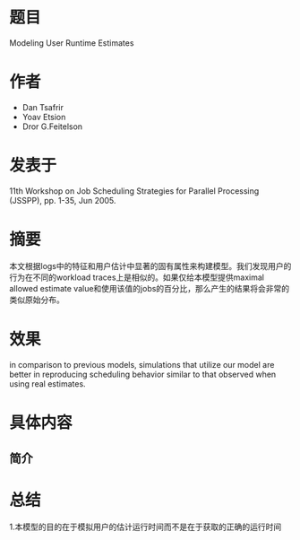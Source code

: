 # 题目
Modeling User Runtime Estimates

# 作者
- Dan Tsafrir
- Yoav Etsion
- Dror G.Feitelson

# 发表于
11th Workshop on Job Scheduling Strategies for Parallel Processing (JSSPP), pp. 1-35, Jun 2005.

# 摘要
本文根据logs中的特征和用户估计中显著的固有属性来构建模型。我们发现用户的行为在不同的workload traces上是相似的。如果仅给本模型提供maximal allowed estimate value和使用该值的jobs的百分比，那么产生的结果将会非常的类似原始分布。

# 效果
in comparison to previous models, simulations that utilize our model are better in reproducing scheduling behavior similar to that observed when using real estimates.
# 具体内容
## 简介

# 总结
1.本模型的目的在于模拟用户的估计运行时间而不是在于获取的正确的运行时间

